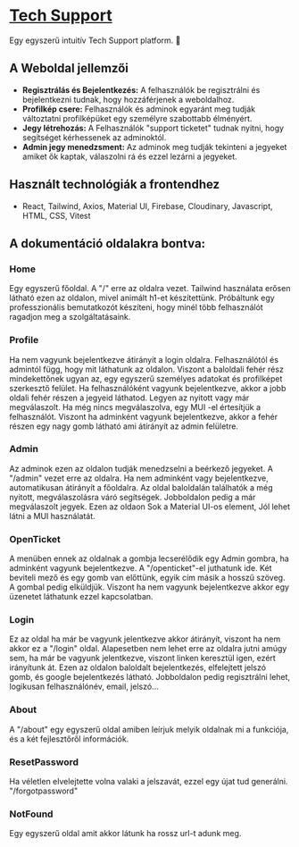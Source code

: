 # [Tech Support](https://techsupport-uzb8.onrender.com/)

Egy egyszerű intuitív Tech Support platform. :tada:

## A Weboldal jellemzői
- **Regisztrálás és Bejelentkezés:** A felhasználók be regisztrálni és bejelentkezni tudnak, hogy hozzáférjenek a weboldalhoz.
- **Profilkép csere:** Felhasználók és adminok egyaránt meg tudják változtatni profilképüket egy személyre szabottabb élményért.
- **Jegy létrehozás:** A Felhasználók "support ticketet" tudnak nyitni, hogy segítséget kérhessenek az adminoktól.
- **Admin jegy menedzsment:** Az adminok meg tudják tekinteni a jegyeket amiket ők kaptak, válaszolni rá és ezzel lezárni a jegyeket.

## Használt technológiák a frontendhez
- React, Tailwind, Axios, Material UI, Firebase, Cloudinary, Javascript, HTML, CSS, Vitest

## A dokumentáció oldalakra bontva:
### Home
Egy egyszerű főoldal. A "/" erre az oldalra vezet. Tailwind használata erősen látható ezen az oldalon, mivel animált h1-et készítettünk. Próbáltunk egy professzionális bemutatkozót készíteni, hogy minél több felhasználót ragadjon meg a szolgáltatásaink.

### Profile
Ha nem vagyunk bejelentkezve átirányit a login oldalra. Felhasználótól és admintól függ, hogy mit láthatunk az oldalon. Viszont a baloldali fehér rész mindekettőnek ugyan az, egy egyszerű személyes adatokat és profilképet szerkesztő felület. Ha felhasználóként vagyunk bejelentkezve, akkor a jobb oldali fehér részen a jegyeid láthatod. Legyen az nyitott vagy már megválaszolt. Ha még nincs megválaszolva, egy MUI <Alert>-el értesítjük a felhasználót.
Viszont ha adminként vagyunk bejelentkezve, akkor a fehér részen egy nagy gomb látható ami átírányít az admin felületre.

### Admin
Az adminok ezen az oldalon tudják menedzselni a beérkező jegyeket. A "/admin" vezet erre az oldalra. Ha nem adminként vagy bejelentkezve, automatikusan átirányít a főoldalra. Az oldal baloldalán találhatók a még nyitott, megválaszolásra váró segítségek. Jobboldalon pedig a már megválaszolt jegyek. Ezen az oldaon Sok a Material UI-os element, Jól lehet látni a MUI használatát.

### OpenTicket
A menüben ennek az oldalnak a gombja lecserélődik egy Admin gombra, ha adminként vagyunk bejelentkezve. A "/openticket"-el juthatunk ide. Két beviteli mező és egy gomb van előttünk, egyik cím másik a hosszű szöveg. A gombal pedig elküldjük. Viszont ha nem vagyunk bejelentkezve akkor egy üzenetet láthatunk ezzel kapcsolatban.

### Login
Ez az oldal ha már be vagyunk jelentkezve akkor átirányít, viszont ha nem akkor ez a "/login" oldal. Alapesetben nem lehet erre az oldalra jutni amúgy sem, ha már be vagyunk jelentkezve, viszont linken keresztül igen, ezért irányítunk át. Ezen az oldalon baloldalt bejelentkezés, elfelejtett jelszó gomb, és google bejelentkezés látható. Jobboldalon pedig regisztrálni lehet, logikusan felhasználónév, email, jelszó... 

### About
A "/about" egy egyszerű oldal amiben leírjuk melyik oldalnak mi a funkciója, és a két fejlesztőről információk.

### ResetPassword
Ha véletlen elvelejtette volna valaki a jelszavát, ezzel egy újat tud generálni. "/forgotpassword"

### NotFound
Egy egyszerű oldal amit akkor látunk ha rossz url-t adunk meg.
